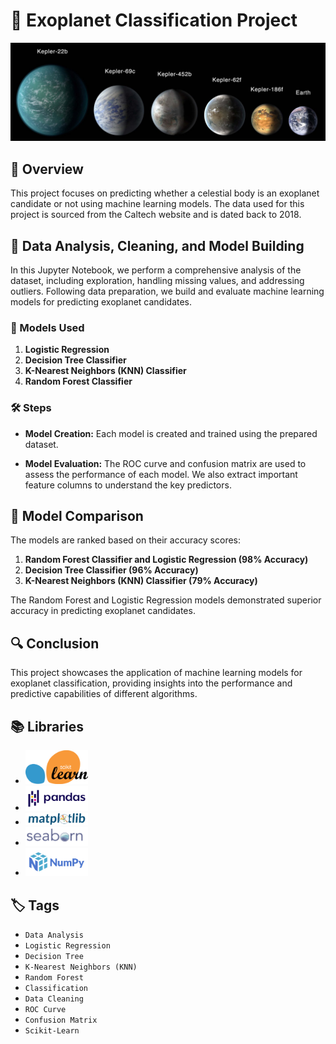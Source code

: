 # 🌌 Exoplanet Classification Project

<p align="center">
	<img src="./images/Exoplanets.jpg" alt="image01" width="1000">
</p>

## 🌟 Overview

This project focuses on predicting whether a celestial body is an exoplanet candidate or not using machine learning models. The data used for this project is sourced from the Caltech website and is dated back to 2018.

## 🧹 Data Analysis, Cleaning, and Model Building

In this Jupyter Notebook, we perform a comprehensive analysis of the dataset, including exploration, handling missing values, and addressing outliers. Following data preparation, we build and evaluate machine learning models for predicting exoplanet candidates.

### 🤖 Models Used

1. **Logistic Regression**
2. **Decision Tree Classifier**
3. **K-Nearest Neighbors (KNN) Classifier**
4. **Random Forest Classifier**

### 🛠️ Steps

- **Model Creation:** Each model is created and trained using the prepared dataset.
  
- **Model Evaluation:** The ROC curve and confusion matrix are used to assess the performance of each model. We also extract important feature columns to understand the key predictors.

## 🥇 Model Comparison

The models are ranked based on their accuracy scores:

1. **Random Forest Classifier and Logistic Regression (98% Accuracy)**
2. **Decision Tree Classifier (96% Accuracy)**
3. **K-Nearest Neighbors (KNN) Classifier (79% Accuracy)**

The Random Forest and Logistic Regression models demonstrated superior accuracy in predicting exoplanet candidates.

## 🔍 Conclusion

This project showcases the application of machine learning models for exoplanet classification, providing insights into the performance and predictive capabilities of different algorithms.

## 📚 Libraries

- [<img src="images/Sklearn.png" alt="Sklearn" width="100"/>](https://scikit-learn.org/stable/)
- [<img src="images/Pandas.png" alt="Pandas" width="100"/>](https://pandas.pydata.org/)
- [<img src="images/Matplotlib.png" alt="Matplotlib" width="100"/>](https://matplotlib.org/)
- [<img src="images/Seaborn.png" alt="Seaborn" width="100"/>](https://seaborn.pydata.org/)
- [<img src="images/Numpy.png" alt="Numpy" width="100"/>](https://numpy.org/)

## 🏷️ Tags

- `Data Analysis`
- `Logistic Regression`
- `Decision Tree`
- `K-Nearest Neighbors (KNN)`
- `Random Forest`
- `Classification`
- `Data Cleaning`
- `ROC Curve`
- `Confusion Matrix`
- `Scikit-Learn`
